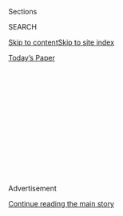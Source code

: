 <div id="app">

<div>

<div>

<div>

<div class="NYTAppHideMasthead css-1q2w90k e1suatyy0">

<div class="section css-ui9rw0 e1suatyy2">

<div class="css-eph4ug er09x8g0">

<div class="css-6n7j50">

</div>

<span class="css-1dv1kvn">Sections</span>

<div class="css-10488qs">

<span class="css-1dv1kvn">SEARCH</span>

</div>

[Skip to content](#site-content)[Skip to site
index](#site-index)

</div>

<div class="css-10698na e1huz5gh0">

</div>

</div>

<div id="masthead-bar-one" class="section hasLinks css-15hmgas e1csuq9d3">

<div class="css-uqyvli e1csuq9d0">

</div>

<div class="css-1uqjmks e1csuq9d1">

</div>

<div class="css-9e9ivx">

[](https://myaccount.nytimes3xbfgragh.onion/auth/login?response_type=cookie&client_id=vi)

</div>

<div class="css-1bvtpon e1csuq9d2">

[Today’s
Paper](https://www.nytimes3xbfgragh.onion/section/todayspaper)

</div>

</div>

</div>

</div>

<div data-aria-hidden="false">

<div id="site-content" data-role="main">

<div>

<div class="css-1aor85t" style="opacity:0.000000001;z-index:-1;visibility:hidden">

<div class="css-1hqnpie">

<div class="css-epjblv">

<span class="css-100wwgy">John Giorno on His Most Precious
Possession</span>

</div>

<div class="css-k008qs">

<div class="css-o5pzib">

<span class="css-18z7m18"></span>

<div>

</div>

</div>

<span class="css-1n6z4y">https://nyti.ms/2BaBuVX</span>

<div class="css-1705lsu">

<div class="css-4xjgmj">

<div class="css-4skfbu" data-role="toolbar" data-aria-label="Social Media Share buttons, Save button, and Comments Panel with current comment count" data-testid="share-tools">

  - 
  - 
  - 
  - 
    
    <div class="css-6n7j50">
    
    </div>

  - 

</div>

</div>

</div>

</div>

</div>

</div>

<div class="css-13pd83m">

</div>

<div id="top-wrapper" class="css-1sy8kpn">

<div id="top-slug" class="css-l9onyx">

Advertisement

</div>

[Continue reading the main
story](#after-top)

<div class="ad top-wrapper" style="text-align:center;height:100%;display:block;min-height:250px">

<div id="top" class="place-ad" data-position="top" data-size-key="top">

</div>

</div>

<div id="after-top">

</div>

</div>

<div>

<div id="sponsor-wrapper" class="css-1hyfx7x">

<div id="sponsor-slug" class="css-19vbshk">

Supported by

</div>

[Continue reading the main
story](#after-sponsor)

<div id="sponsor" class="ad sponsor-wrapper" style="text-align:center;height:100%;display:block">

</div>

<div id="after-sponsor">

</div>

</div>

<div class="css-186x18t">

The Story of a Thing

</div>

<div class="css-1vkm6nb ehdk2mb0">

# John Giorno on His Most Precious Possession

</div>

The artist, poet and activist, who died on Friday at 82, spoke to T last
week about a Buddhist statue he kept at his home in New York.

<div class="css-79elbk" data-testid="photoviewer-wrapper">

<div class="css-z3e15g" data-testid="photoviewer-wrapper-hidden">

</div>

<div class="css-1a48zt4 ehw59r15" data-testid="photoviewer-children">

![<span class="css-1l9o2ey e13ogyst0" data-aria-hidden="true">The artist
John Giorno, photographed at his home in New York on October 1,
2019.</span><span class="css-1nlbvxy e1z0qqy90" itemprop="copyrightHolder"><span class="css-1ly73wi e1tej78p0">Credit...</span><span><span>Jacob
Pritchard</span></span></span>](https://static01.graylady3jvrrxbe.onion/images/2019/10/14/t-magazine/14tmag-giorno/14tmag-giorno-articleLarge.jpg?quality=75&auto=webp&disable=upscale)

</div>

</div>

<div class="css-18e8msd">

<div class="css-vp77d3 epjyd6m0">

<div class="css-1baulvz">

As told to [<span class="css-1baulvz last-byline" itemprop="name">Emily
Spivack</span>](https://www.nytimes3xbfgragh.onion/by/emily-spivack)

</div>

</div>

  - Oct. 14,
    2019

  - 
    
    <div class="css-4xjgmj">
    
    <div class="css-d8bdto" data-role="toolbar" data-aria-label="Social Media Share buttons, Save button, and Comments Panel with current comment count" data-testid="share-tools">
    
      - 
      - 
      - 
      - 
        
        <div class="css-6n7j50">
        
        </div>
    
      - 
    
    </div>
    
    </div>

</div>

</div>

<div class="section meteredContent css-1r7ky0e" name="articleBody" itemprop="articleBody">

<div class="css-1fanzo5 StoryBodyCompanionColumn">

<div class="css-53u6y8">

*In* [*this
series*](https://www.nytimes3xbfgragh.onion/column/story-of-a-thing)
*for T, Emily Spivack, the author of “*[*Worn
Stories*](http://wornstories.com/)*,” interviews creative types about
their most prized possessions. Here, the artist, poet and activist John
Giorno, who spoke to Spivack several days before he*
[*died*](https://www.nytimes3xbfgragh.onion/2019/10/13/obituaries/john-giorno-dead.html?action=click&module=Well&pgtype=Homepage&section=Obituaries)
*on Friday at 82, describes a Buddhist statue that sits in a shrine in
his New York City home on the Bowery, where he had lived since 1962.*

At Columbia University in the 1950s, I took classes in philosophy and
art within Oriental Studies, a word you would not use today — and that
was when I began studying Buddhism. In the mid-60s, one of my first LSD
trips was a bad one, and I realized it wasn’t the drug but my mind. I
didn’t know what to do, so I meditated, which meant I sat in the posture
of a statue I’d seen in Life magazine, closed my eyes, rested my mind
and the problems went away. By 1970, I decided to go to India, and it
was there that I met Dudjom Rinpoche, who would become my teacher in the
Nyingma tradition of Tibetan Buddhism for the next 60 years.

</div>

</div>

<div class="css-a7yk8a e73j0it0">

<div class="css-1xdhyk6 erfvjey0">

<span class="css-1ly73wi e1tej78p0">Image</span>

<div class="css-zjzyr8">

<div data-testid="lazyimage-container" style="height:580px">

</div>

</div>

</div>

<span class="css-1l9o2ey e13ogyst0" data-aria-hidden="true">The shrine
that Giorno created in the writer William Burroughs’s former apartment,
one floor below his own loft on the
Bowery.</span><span class="css-1nlbvxy e1z0qqy90" itemprop="copyrightHolder"><span class="css-1ly73wi e1tej78p0">Credit...</span><span>Jacob
Pritchard</span></span>

<div class="css-1xdhyk6 erfvjey0">

<span class="css-1ly73wi e1tej78p0">Image</span>

<div class="css-zjzyr8">

<div data-testid="lazyimage-container" style="height:580px">

</div>

</div>

</div>

<span class="css-1l9o2ey e13ogyst0" data-aria-hidden="true">The statue
Giorno made 45 years ago in Kathmandu, Nepal, to which he later added
diamonds he inherited from his mother and
grandmother.</span><span class="css-1nlbvxy e1z0qqy90" itemprop="copyrightHolder"><span class="css-1ly73wi e1tej78p0">Credit...</span><span>Jacob
Pritchard</span></span>

</div>

<div class="css-1fanzo5 StoryBodyCompanionColumn">

<div class="css-53u6y8">

In Tibetan Buddhism, we have different ways of representing the
\[Buddhist master\] Guru Rinpoche and his consort, Yeshe Tsogyal. You’ll
see an image that represents the union of wisdom and emptiness, or the
union of subject and object. Generally, Tibetan Buddhists never made
statues in human form because that’s too explicit. But about 45 years
ago, I said, “Why don’t I have a statue made?” Part of **** meditation
is visualization, and this was my visualization. I was in Kathmandu,
Nepal, and my teacher said he knew a great statue maker in a small city
in the Kathmandu Valley. The man was about 82, the last of the great
statue men, and he had never done anything like this before. It took him
two years to complete. When the statue was brought to New York, it was
consecrated by the great lama Dzogchen Rinpoche, the head of the Nyingma
lineage.

</div>

</div>

<div class="css-1fanzo5 StoryBodyCompanionColumn">

<div class="css-53u6y8">

In the statue, Guru Rinpoche and Yeshe Tsogyal are in a union, a sexual
union. When you see it as three-dimensional, it becomes more explicit
than when you see it abstracted, flat on wood, in a painting. But it’s
symbolic — the male being the realization of emptiness and the female
being wisdom, and it’s the union of that. In this specific form, the
piece represents the true nature of the mind.

I had been living in a loft upstairs from William Burroughs before he
moved to Kansas in ’82. I was well into being a Buddhist, so when he
left, I invited lamas to give teachings in his space, and it became a
shrine room. I would do my meditation upstairs, but the bunker below
became a more formal space for teaching, and it’s where the shrine has
always been. William would come to New York twice a year for readings or
events and stay in his space. He loved to be surrounded by this even
though he was not a Buddhist in any sense other than his profound
understanding of the empty nature of the mind.

When my mother died, about 15 years ago, I inherited two two-carat
diamonds — one was from her engagement ring and the other had been my
grandmother’s. What do I do with them? I’m a gay man. And I’m
Italian-American. Unconsciously, I thought of the tradition in Naples of
putting jewels in the crown of Madonna. So I put them in Guru Rinpoche’s
crown. I thought, “What a good resting place.”

*This interview has been edited and condensed.*

An exhibition of John Giorno’s work, “[Do the
Undone](https://www.speronewestwater.com/exhibitions/john-giorno/installations),”
is on view until Oct. 26 at Sperone Westwater gallery in New York City.

</div>

</div>

<div>

</div>

</div>

<div>

</div>

<div>

</div>

<div>

</div>

<div>

<div id="bottom-wrapper" class="css-1ede5it">

<div id="bottom-slug" class="css-l9onyx">

Advertisement

</div>

[Continue reading the main
story](#after-bottom)

<div id="bottom" class="ad bottom-wrapper" style="text-align:center;height:100%;display:block;min-height:90px">

</div>

<div id="after-bottom">

</div>

</div>

</div>

</div>

</div>

## Site Index

<div>

</div>

## Site Information Navigation

  - [© <span>2020</span> <span>The New York Times
    Company</span>](https://help.nytimes3xbfgragh.onion/hc/en-us/articles/115014792127-Copyright-notice)

<!-- end list -->

  - [NYTCo](https://www.nytco.com/)
  - [Contact
    Us](https://help.nytimes3xbfgragh.onion/hc/en-us/articles/115015385887-Contact-Us)
  - [Work with us](https://www.nytco.com/careers/)
  - [Advertise](https://nytmediakit.com/)
  - [T Brand Studio](http://www.tbrandstudio.com/)
  - [Your Ad
    Choices](https://www.nytimes3xbfgragh.onion/privacy/cookie-policy#how-do-i-manage-trackers)
  - [Privacy](https://www.nytimes3xbfgragh.onion/privacy)
  - [Terms of
    Service](https://help.nytimes3xbfgragh.onion/hc/en-us/articles/115014893428-Terms-of-service)
  - [Terms of
    Sale](https://help.nytimes3xbfgragh.onion/hc/en-us/articles/115014893968-Terms-of-sale)
  - [Site
    Map](https://spiderbites.nytimes3xbfgragh.onion)
  - [Help](https://help.nytimes3xbfgragh.onion/hc/en-us)
  - [Subscriptions](https://www.nytimes3xbfgragh.onion/subscription?campaignId=37WXW)

</div>

</div>

</div>

</div>
